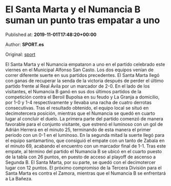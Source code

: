 
# El Santa Marta y el Numancia B suman un punto tras empatar a uno

Published at: **2019-11-01T17:48:20+00:00**

Author: **SPORT.es**

Original: [sport](https://www.sport.es/es/noticias/tercera-division/el-santa-marta-y-el-numancia-b-suman-un-punto-tras-empatar-a-uno-7710687)

El Santa Marta y el Numancia empataron a uno en el partido celebrado este viernes en el Municipal Alfonso San Casto. Los dos equipos venían de correr diferente suerte en sus partidos precedentes. El Santa Marta llegó con ganas de recuperar la senda de la victoria después de perder el último partido frente al Real Ávila por un marcador de 2-0. En el lado de los visitantes, el Numancia B ganó en sus dos últimos partidos de la competición contra el Beroil Bupolsa en su feudo y La Granja a domicilio, por 1-0 y 1-4 respectivamente y llevaba una racha de cuatro derrotas consecutivas. Tras el resultado obtenido, el equipo local se situó en decimotercera posición, mientras que el Numancia se quedó en cuarto lugar al concluir el duelo.
La primera parte del partido comenzó de manera favorable para el conjunto visitante, que estrenó el luminoso con un gol de Adrián Herrera en el minuto 25, terminando de esta manera el primer periodo con un 0-1 en el luminoso.
En la segunda mitad la suerte llegó para el equipo santamartino, que consiguió el empate con un tanto de Zabala en el minuto 69, acabando el encuentro con un marcador final de 1-1.
Tras este empate, al término del partido el Numancia B se ubicó en el cuarto puesto de la tabla con 26 puntos, en puesto de acceso al playoff de ascenso a Segunda B. El Santa Marta, por su parte, se quedó con el decimotercer lugar con 12 puntos.
El próximo compromiso de la Tercera División para el Santa Marta es contra el Zamora, mientras que el Numancia B se enfrentará a La Bañeza.
